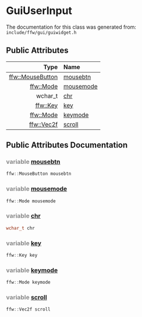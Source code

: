 GuiUserInput
===================================


The documentation for this class was generated from: `include/ffw/gui/guiwidget.h`



## Public Attributes

| Type | Name |
| -------: | :------- |
|  [ffw::MouseButton](ffw.html#f80e46cc) | [mousebtn](#fc672708) |
|  [ffw::Mode](ffw.html#e03b52d5) | [mousemode](#4b4e3781) |
|  wchar_t | [chr](#3f4a0706) |
|  [ffw::Key](ffw.html#23661d50) | [key](#6b1cf117) |
|  [ffw::Mode](ffw.html#e03b52d5) | [keymode](#44620dff) |
|  [ffw::Vec2f](ffw.html#fcfaa6c5) | [scroll](#89c9f4e3) |


## Public Attributes Documentation

### <span style="opacity:0.5;">variable</span> <a id="fc672708" href="#fc672708">mousebtn</a>

```cpp
ffw::MouseButton mousebtn
```



### <span style="opacity:0.5;">variable</span> <a id="4b4e3781" href="#4b4e3781">mousemode</a>

```cpp
ffw::Mode mousemode
```



### <span style="opacity:0.5;">variable</span> <a id="3f4a0706" href="#3f4a0706">chr</a>

```cpp
wchar_t chr
```



### <span style="opacity:0.5;">variable</span> <a id="6b1cf117" href="#6b1cf117">key</a>

```cpp
ffw::Key key
```



### <span style="opacity:0.5;">variable</span> <a id="44620dff" href="#44620dff">keymode</a>

```cpp
ffw::Mode keymode
```



### <span style="opacity:0.5;">variable</span> <a id="89c9f4e3" href="#89c9f4e3">scroll</a>

```cpp
ffw::Vec2f scroll
```





